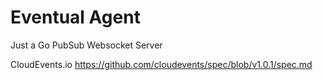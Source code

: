 # Eventual Agent

Just a Go PubSub Websocket Server


CloudEvents.io
https://github.com/cloudevents/spec/blob/v1.0.1/spec.md

